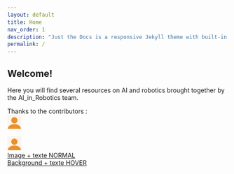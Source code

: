 ```yaml
---
layout: default
title: Home
nav_order: 1
description: "Just the Docs is a responsive Jekyll theme with built-in search that is easily customizable and hosted on GitHub Pages."
permalink: /
---
```


## Welcome!

Here you will find several resources on AI and robotics brought together by the AI_in_Robotics team.

Thanks to the contributors :  
<img src="utils/Katrin.png" width="32" height="32" alt="Katrin"/>

<div class=" overlay-image _bj "><a href="URL_LIEN">
 <img class=" image _bk " src="utils/Katrin.png" width="32" height="32" alt="Alt text" />
 <div class=" normal _bm ">
  <div class=" text _q ">Image + texte
   NORMAL</div>
 </div>
 <div class=" hover _bl ">
  <div class=" text _q ">Background + texte
   HOVER</div>
 </div>
</a></div>
